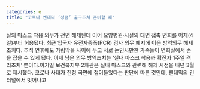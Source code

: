 ```yaml
---
categories: e
title: "코로나 엔데믹 ‘성큼’ 출구조치 준비할 때"
---
```

실외 마스크 착용 의무가 전면 해제된데 이어 요양병원·시설의 대면 접촉 면회를 어제(4일)부터 허용됐다. 최근 입국자 유전자증폭(PCR) 검사 의무 폐지에 이은 방역의무 해제 조치다. 추석 연휴에도 가림막을 사이에 두고 서로 눈인사만한 가족들이 면회실에서 손을 잡을 수 있게 됐다. 이제 남은 의무 방역조치는 ‘실내 마스크 착용과 확진자 1주일 격리조치’ 뿐이다.이기일 보건복지부 2차관은 실내 마스크와 관련해 해제 시점을 내년 3월로 제시했다. 코로나 사태가 진정 국면에 접어들었다는 판단에 따른 것인데, 팬데믹의 긴 터널에서 벗어나고